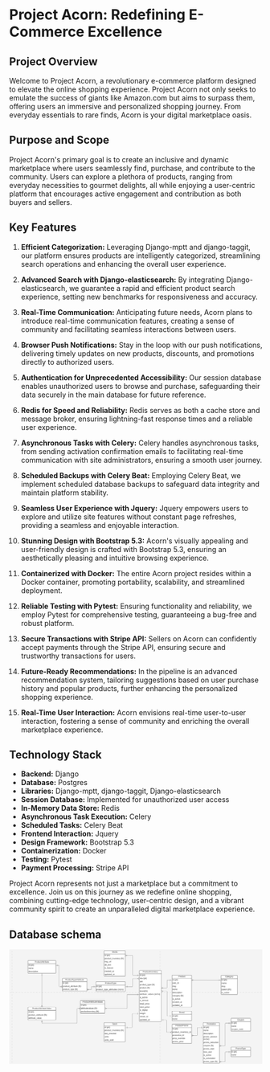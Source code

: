 # Project Acorn: Redefining E-Commerce Excellence

## Project Overview
Welcome to Project Acorn, a revolutionary e-commerce platform designed to elevate the online shopping experience. Project Acorn not only seeks to emulate the success of giants like Amazon.com but aims to surpass them, offering users an immersive and personalized shopping journey. From everyday essentials to rare finds, Acorn is your digital marketplace oasis.

## Purpose and Scope
Project Acorn's primary goal is to create an inclusive and dynamic marketplace where users seamlessly find, purchase, and contribute to the community. Users can explore a plethora of products, ranging from everyday necessities to gourmet delights, all while enjoying a user-centric platform that encourages active engagement and contribution as both buyers and sellers.

## Key Features
1. **Efficient Categorization:** Leveraging Django-mptt and django-taggit, our platform ensures products are intelligently categorized, streamlining search operations and enhancing the overall user experience.

2. **Advanced Search with Django-elasticsearch:** By integrating Django-elasticsearch, we guarantee a rapid and efficient product search experience, setting new benchmarks for responsiveness and accuracy.

3. **Real-Time Communication:** Anticipating future needs, Acorn plans to introduce real-time communication features, creating a sense of community and facilitating seamless interactions between users.

4. **Browser Push Notifications:** Stay in the loop with our push notifications, delivering timely updates on new products, discounts, and promotions directly to authorized users.

5. **Authentication for Unprecedented Accessibility:** Our session database enables unauthorized users to browse and purchase, safeguarding their data securely in the main database for future reference.

6. **Redis for Speed and Reliability:** Redis serves as both a cache store and message broker, ensuring lightning-fast response times and a reliable user experience.

7. **Asynchronous Tasks with Celery:** Celery handles asynchronous tasks, from sending activation confirmation emails to facilitating real-time communication with site administrators, ensuring a smooth user journey.

8. **Scheduled Backups with Celery Beat:** Employing Celery Beat, we implement scheduled database backups to safeguard data integrity and maintain platform stability.

9. **Seamless User Experience with Jquery:** Jquery empowers users to explore and utilize site features without constant page refreshes, providing a seamless and enjoyable interaction.

10. **Stunning Design with Bootstrap 5.3:** Acorn's visually appealing and user-friendly design is crafted with Bootstrap 5.3, ensuring an aesthetically pleasing and intuitive browsing experience.

11. **Containerized with Docker:** The entire Acorn project resides within a Docker container, promoting portability, scalability, and streamlined deployment.

12. **Reliable Testing with Pytest:** Ensuring functionality and reliability, we employ Pytest for comprehensive testing, guaranteeing a bug-free and robust platform.

13. **Secure Transactions with Stripe API:** Sellers on Acorn can confidently accept payments through the Stripe API, ensuring secure and trustworthy transactions for users.

14. **Future-Ready Recommendations:** In the pipeline is an advanced recommendation system, tailoring suggestions based on user purchase history and popular products, further enhancing the personalized shopping experience.

15. **Real-Time User Interaction:** Acorn envisions real-time user-to-user interaction, fostering a sense of community and enriching the overall marketplace experience.

## Technology Stack
- **Backend:** Django
- **Database:** Postgres
- **Libraries:** Django-mptt, django-taggit, Django-elasticsearch
- **Session Database:** Implemented for unauthorized user access
- **In-Memory Data Store:** Redis
- **Asynchronous Task Execution:** Celery
- **Scheduled Tasks:** Celery Beat
- **Frontend Interaction:** Jquery
- **Design Framework:** Bootstrap 5.3
- **Containerization:** Docker
- **Testing:** Pytest
- **Payment Processing:** Stripe API

Project Acorn represents not just a marketplace but a commitment to excellence. Join us on this journey as we redefine online shopping, combining cutting-edge technology, user-centric design, and a vibrant community spirit to create an unparalleled digital marketplace experience.

## Database schema
![Cute Kitten](Inventory%20Database.png)
